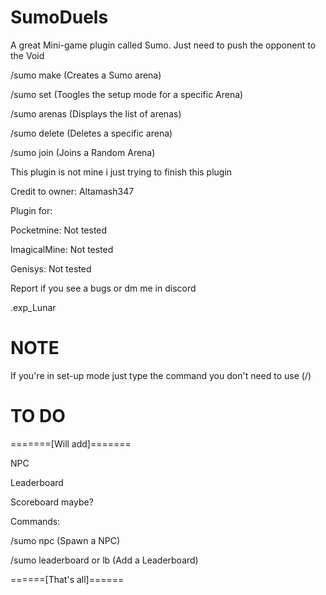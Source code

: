 # SumoDuels
A great Mini-game plugin called Sumo. Just need to push the opponent to the Void

/sumo make <Arena Name>   (Creates a Sumo arena)
  
/sumo set <Arena Name>    (Toogles the setup mode for a specific Arena)
  
/sumo arenas              (Displays the list of arenas)

/sumo delete <Arena Name> (Deletes a specific arena)
  
/sumo join                (Joins a Random Arena)  

This plugin is not mine i just trying to finish this plugin

Credit to owner: Altamash347

Plugin for:

Pocketmine: Not tested

ImagicalMine: Not tested

Genisys: Not tested

Report if you see a bugs
or dm me in discord

.exp_Lunar

# NOTE
If you're in set-up mode just type the command you don't need to use (/) 

# TO DO
=======[Will add]=======

NPC

Leaderboard

Scoreboard maybe?

Commands:

/sumo npc (Spawn a NPC)

/sumo leaderboard or lb (Add a Leaderboard)

======[That's all]======

